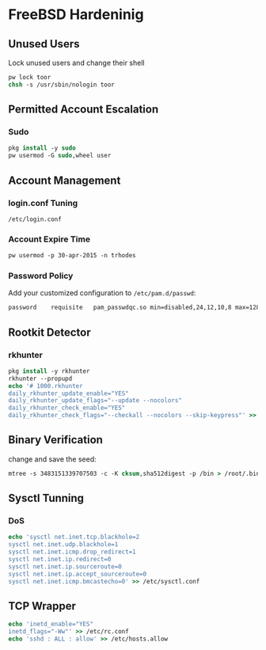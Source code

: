 # FreeBSD Hardeninig
## Unused Users
Lock unused users and change their shell
```tcsh
pw lock toor
chsh -s /usr/sbin/nologin toor
```
## Permitted Account Escalation
### Sudo
```tcsh
pkg install -y sudo
pw usermod -G sudo,wheel user
```
## Account Management
### login.conf Tuning
`/etc/login.conf`
### Account Expire Time
```tcsh
pw usermod -p 30-apr-2015 -n trhodes
```
### Password Policy
Add your customized configuration to `/etc/pam.d/passwd`:
```tcsh
password	requisite	pam_passwdqc.so	min=disabled,24,12,10,8 max=128 passphrase=0 similar=deny match=4 retry=3 random=48	enforce=users
```
## Rootkit Detector
### rkhunter
```tcsh
pkg install -y rkhunter
rkhunter --propupd
echo '# 1000.rkhunter
daily_rkhunter_update_enable="YES"
daily_rkhunter_update_flags="--update --nocolors"
daily_rkhunter_check_enable="YES"
daily_rkhunter_check_flags="--checkall --nocolors --skip-keypress"' >> /etc/default/periodic.conf
```
## Binary Verification
change and save the seed:
```tcsh
mtree -s 3483151339707503 -c -K cksum,sha512digest -p /bin > /root/.bin_chksum_mtree
```
## Sysctl Tunning
### DoS
```tcsh
echo 'sysctl net.inet.tcp.blackhole=2
sysctl net.inet.udp.blackhole=1
sysctl net.inet.icmp.drop_redirect=1
sysctl net.inet.ip.redirect=0
sysctl net.inet.ip.sourceroute=0
sysctl net.inet.ip.accept_sourceroute=0
sysctl net.inet.icmp.bmcastecho=0' >> /etc/sysctl.conf
```
## TCP Wrapper
```tcsh
echo 'inetd_enable="YES"
inetd_flags="-Ww"' >> /etc/rc.conf
echo 'sshd : ALL : allow' >> /etc/hosts.allow
```
